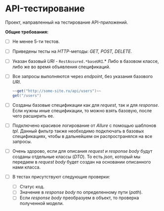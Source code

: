 # API-тестирование

Проект, направленный на тестирование API-приложений.

**Общие требования:**

- [ ]  Не менее 5-ти тестов.
- [ ]  Приведены тесты на *HTTP*-методы: *GET, POST, DELETE.*
- [ ]  Указан базовый *URI* - `RestAssured.*baseURI`.* Либо в базовом классе, либо же во время объявления спецификаций.
- [ ]  Все запросы выполняются через *endpoint*, без указания базового *URI*.
    
    ```java
    ~~get("http://some-site.ru/api/users")~~
    get("/users")
    ```
    
- [ ]  Созданы базовые спецификации как для *request*, так и для *response*. Если нужны иные спецификации, то можно взять базовую, после чего расширить ее.
- [ ]  Подключено красивое логирование от *Allure* с помощью шаблонов *tpl*. Данный фильтр также необходимо подключать в базовых спецификациях, чтобы в дальнейшем он распространялся на все запросы.
- [ ]  Очень здорово, если для описания *request и response body* будут созданы отдельные классы (*DTO*). То есть *json*, который мы передаем в *request body* будет создан на основании описанного нами класса.
- [ ]  В тестах присутствуют следующие проверки:
    - [ ]  Статус код.
    - [ ]  Значение в *response body* по определенному пути (*path*).
    - [ ]  Если *response body* преобразуем в объект, то проверка полученной модели.